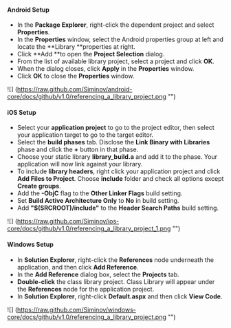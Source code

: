 
#### Android Setup

- In the **Package Explorer**, right-click the dependent project and select **Properties**.
- In the **Properties** window, select the Android properties group at left and locate the **Library **properties at right.
- Click **Add **to open the **Project Selection** dialog.
- From the list of available library project, select a project and click **OK**.
- When the dialog closes, click **Apply** in the **Properties** window.
- Click **OK** to close the **Properties** window.

![] (https://raw.github.com/Siminov/android-core/docs/github/v1.0/referencing_a_library_project.png "")


#### iOS Setup

- Select your **application project** to go to the project editor, then select your application target to go to the target editor.
- Select the **build phases** tab. Disclose the **Link Binary with Libraries** phase and click the **+** button in that phase. 
- Choose your static library **library_build.a** and add it to the phase. Your application will now link against your library.
- To include **library headers**, right click your application project and click **Add Files to Project**. Choose **include** folder and check all options except **Create groups**.
- Add the **-ObjC** flag to the **Other Linker Flags** build setting.
- Set **Build Active Architecture Only** to **No** in build setting.
- Add **"$(SRCROOT)/include"** to the **Header Search Paths** build setting.
 
![] (https://raw.github.com/Siminov/ios-core/docs/github/v1.0/referencing_a_library_project_1.png "")

#### Windows Setup

- In **Solution Explorer**, right-click the **References** node underneath the application, and then click **Add Reference**.
- In the **Add Reference** dialog box, select the **Projects** tab.
- **Double-click** the class library project. Class Library will appear under the **References** node for the application project.
- In **Solution Explorer**, right-click **Default.aspx** and then click **View Code**.

![] (https://raw.github.com/Siminov/windows-core/docs/github/v1.0/referencing_a_library_project.png "")
